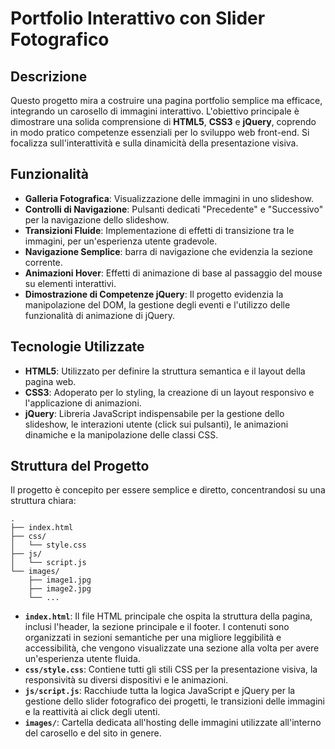 # Portfolio Interattivo con Slider Fotografico

## Descrizione
Questo progetto mira a costruire una pagina portfolio semplice ma efficace, integrando un carosello di immagini interattivo. L'obiettivo principale è dimostrare una solida comprensione di **HTML5**, **CSS3** e **jQuery**, coprendo in modo pratico competenze essenziali per lo sviluppo web front-end. Si focalizza sull'interattività e sulla dinamicità della presentazione visiva.

## Funzionalità
- **Galleria Fotografica**: Visualizzazione delle immagini in uno slideshow.
- **Controlli di Navigazione**: Pulsanti dedicati "Precedente" e "Successivo" per la navigazione dello slideshow.
- **Transizioni Fluide**: Implementazione di effetti di transizione tra le immagini, per un'esperienza utente gradevole.
- **Navigazione Semplice**: barra di navigazione che evidenzia la sezione corrente.
- **Animazioni Hover**: Effetti di animazione di base al passaggio del mouse su elementi interattivi.
- **Dimostrazione di Competenze jQuery**: Il progetto evidenzia la manipolazione del DOM, la gestione degli eventi e l'utilizzo delle funzionalità di animazione di jQuery.

## Tecnologie Utilizzate
- **HTML5**: Utilizzato per definire la struttura semantica e il layout della pagina web.
- **CSS3**: Adoperato per lo styling, la creazione di un layout responsivo e l'applicazione di animazioni.
- **jQuery**: Libreria JavaScript indispensabile per la gestione dello slideshow, le interazioni utente (click sui pulsanti), le animazioni dinamiche e la manipolazione delle classi CSS.

## Struttura del Progetto
Il progetto è concepito per essere semplice e diretto, concentrandosi su una struttura chiara:

```
.
├── index.html
├── css/
│   └── style.css
├── js/
│   └── script.js
└── images/
    ├── image1.jpg
    ├── image2.jpg
    └── ...
```

- **`index.html`**: Il file HTML principale che ospita la struttura della pagina, inclusi l'header, la sezione principale e il footer. I contenuti sono organizzati in sezioni semantiche per una migliore leggibilità e accessibilità, che vengono visualizzate una sezione alla volta per avere un'esperienza utente fluida.
- **`css/style.css`**: Contiene tutti gli stili CSS per la presentazione visiva, la responsività su diversi dispositivi e le animazioni.
- **`js/script.js`**: Racchiude tutta la logica JavaScript e jQuery per la gestione dello slider fotografico dei progetti, le transizioni delle immagini e la reattività ai click degli utenti.
- **`images/`**: Cartella dedicata all'hosting delle immagini utilizzate all'interno del carosello e del sito in genere.

